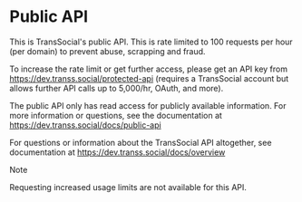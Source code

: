 # Public API
This is TransSocial's public API. This is rate limited to 100 requests per hour (per domain) to prevent abuse, scrapping and fraud.

To increase the rate limit or get further access, please get an API key from https://dev.transs.social/protected-api (requires a TransSocial account but allows further API calls up to 5,000/hr, OAuth, and more).

The public API only has read access for publicly available information. For more information or questions, see the documentation at https://dev.transs.social/docs/public-api

For questions or information about the TransSocial API altogether, see documentation at https://dev.transs.social/docs/overview

> [!NOTE]
> Requesting increased usage limits are not available for this API.